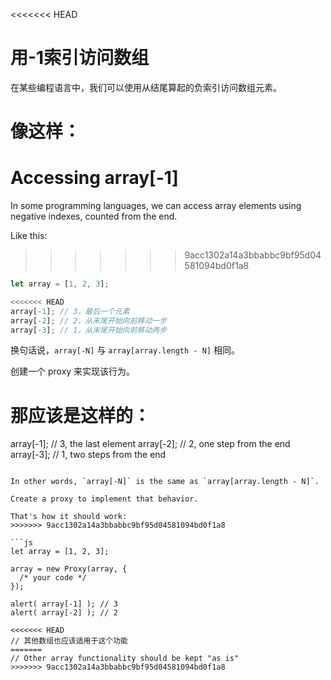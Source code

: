 
<<<<<<< HEAD
# 用-1索引访问数组

在某些编程语言中，我们可以使用从结尾算起的负索引访问数组元素。

像这样：
=======
# Accessing array[-1]

In some programming languages, we can access array elements using negative indexes, counted from the end.

Like this:
>>>>>>> 9acc1302a14a3bbabbc9bf95d04581094bd0f1a8

```js
let array = [1, 2, 3];

<<<<<<< HEAD
array[-1]; // 3，最后一个元素
array[-2]; // 2，从末尾开始向前移动一步
array[-3]; // 1，从末尾开始向前移动两步
```

换句话说，`array[-N]` 与 `array[array.length - N]` 相同。

创建一个 proxy 来实现该行为。

那应该是这样的：
=======
array[-1]; // 3, the last element
array[-2]; // 2, one step from the end
array[-3]; // 1, two steps from the end
```

In other words, `array[-N]` is the same as `array[array.length - N]`.

Create a proxy to implement that behavior.

That's how it should work:
>>>>>>> 9acc1302a14a3bbabbc9bf95d04581094bd0f1a8

```js
let array = [1, 2, 3];

array = new Proxy(array, {
  /* your code */
});

alert( array[-1] ); // 3
alert( array[-2] ); // 2

<<<<<<< HEAD
// 其他数组也应该适用于这个功能
=======
// Other array functionality should be kept "as is"
>>>>>>> 9acc1302a14a3bbabbc9bf95d04581094bd0f1a8
```

